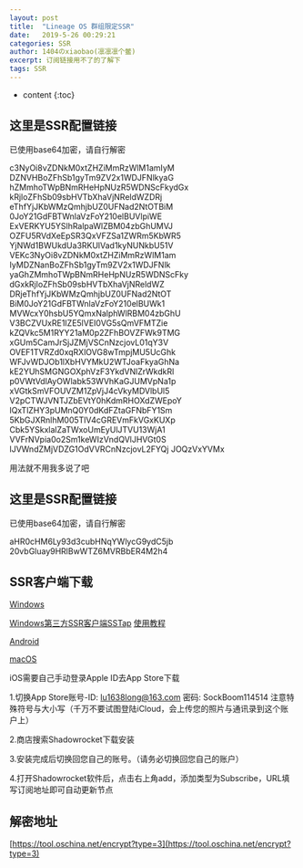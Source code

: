 ```yaml
---
layout: post
title:  "Lineage OS 群组限定SSR"
date:   2019-5-26 00:29:21
categories: SSR
author: 1404のxiaobao(凛凛凛个鳖)
excerpt: 订阅链接用不了的了解下
tags: SSR
---
```


* content
{:toc}

## 这里是SSR配置链接
已使用base64加密，请自行解密

c3NyOi8vZDNkM0xtZHZiMmRzWlM1amIyM
DZNVHBoZFhSb1gyTm9ZV2x1WDJFNlkyaG
hZMmhoTWpBNmRHeHpNUzR5WDNScFkydGx
kRjloZFhSb09sbHVTbXhaVjNReldWZDRj
eThfYjJKbWMzQmhjbUZ0UFNad2NtOTBiM
0JoY21GdFBTWnlaVzFoY210elBUVlpiWE
ExVERKYU5YSlhRalpaWlZBM04zbGhUMVJ
OZFU5RVdXeEpSR3QxVFZSa1ZWRm5KbWR5
YjNWd1BWUkdUa3RKUlVad1kyNUNkbU51V
VEKc3NyOi8vZDNkM0xtZHZiMmRzWlM1am
IyMDZNanBoZFhSb1gyTm9ZV2x1WDJFNlk
yaGhZMmhoTWpBNmRHeHpNUzR5WDNScFky
dGxkRjloZFhSb09sbHVTbXhaVjNReldWZ
DRjeThfYjJKbWMzQmhjbUZ0UFNad2NtOT
BiM0JoY21GdFBTWnlaVzFoY210elBUWk1
MVWcxY0hsbU5YQmxNalphWlRBM04zbGhU
V3BCZVUxRE1IZE5lVEI0VG5sQmVFMTZie
kZQVkc5M1RYY21aM0p2ZFhBOVZFWk9TMG
xGUm5CamJrSjJZMjVSCnNzcjovL01qY3V
OVEF1TVRZd0xqRXlOVG8wTmpjMU5UcGhk
WFJvWDJOb1lXbHVYMkU2WTJoaFkyaGhNa
kE2YUhSMGNGOXphVzF3YkdVNlZrWkdkRl
p0VWtVdlAyOWlabk53WVhKaGJUMVpNa1p
xVGtkSmVFOUVZM1ZpVjJ4cVkyMDVlbUl5
V2pCTWJVNTJZbEVtY0hKdmRHOXdZWEpoY
lQxTlZHY3pUMnQ0Y0dKdFZtaGFNbFY1Sm
5KbGJXRnlhM005TlV4cGREVmFkVGxKUXp
Cbk5YSkxlalZaTWxoUmEyUlJTVU13WjA1
VVFrNVpia0o2Sm1keWIzVndQVlJHVGt0S
lJVWndZMjVDZG1OdVVRCnNzcjovL2FYQj
JOQzVxYVMx

用法就不用我多说了吧

## 这里是SSR配置链接
已使用base64加密，请自行解密

aHR0cHM6Ly93d3cubHNqYWlycG9ydC5jb
20vbGluay9HRlBwWTZ6MVRBbER4M2h4

## SSR客户端下载
[Windows](https://sockboom.top/ssr-download/ssr-win.7z)

[Windows第三方SSR客户端SSTap](https://sockboom.top/ssr-download/SSTap.7z)
[使用教程](https://baolong24.github.io/windowsgudie.pdf)

[Android](https://sockboom.top/ssr-download/ssr-android.apk)

[macOS](https://sockboom.top/ssr-download/ssr-mac.dmg)

iOS需要自己手动登录Apple ID去App Store下载

1.切换App Store账号-ID: lu1638long@163.com 密码: SockBoom114514 注意特殊符号与大小写（千万不要试图登陆iCloud，会上传您的照片与通讯录到这个账户上）

2.商店搜索Shadowrocket下载安装

3.安装完成后切换回您自己的账号。（请务必切换回您自己的账户）

4.打开Shadowrocket软件后，点击右上角add，添加类型为Subscribe，URL填写订阅地址即可自动更新节点

## 解密地址
[https://tool.oschina.net/encrypt?type=3](https://tool.oschina.net/encrypt?type=3)

